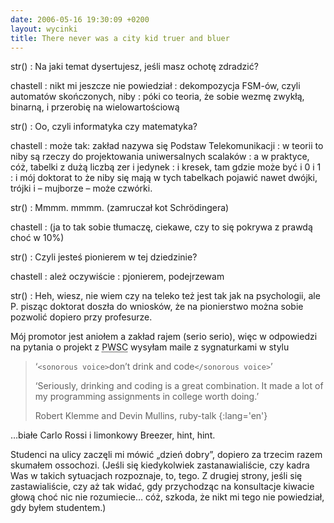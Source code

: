 ```yaml
---
date: 2006-05-16 19:30:09 +0200
layout: wycinki
title: There never was a city kid truer and bluer
---
```


str()
: Na jaki temat dysertujesz, jeśli masz ochotę zdradzić?

chastell
: nikt mi jeszcze nie powiedział
: dekompozycja FSM-ów, czyli automatów skończonych, niby
: póki co teoria, że sobie wezmę zwykłą, binarną, i przerobię na wielowartościową

str()
: Oo, czyli informatyka czy matematyka?

chastell
: może tak: zakład nazywa się Podstaw Telekomunikacji
: w teorii to niby są rzeczy do projektowania uniwersalnych scalaków
: a w praktyce, cóż, tabelki z dużą liczbą zer i jedynek
: i kresek, tam gdzie może być i 0 i 1
: i mój doktorat to że niby się mają w tych tabelkach pojawić nawet dwójki, trójki i – mujborze – może czwórki.

str()
: Mmmm. mmmm. (zamruczał kot Schrödingera)

chastell
: (ja to tak sobie tłumaczę, ciekawe, czy to się pokrywa z prawdą choć w 10%)

str()
: Czyli jesteś pionierem w tej dziedzinie?

chastell
: ależ oczywiście
: pjonierem, podejrzewam

str()
: Heh, wiesz, nie wiem czy na teleko też jest tak jak na psychologii, ale P. pisząc doktorat doszła do wniosków, że na pionierstwo można sobie pozwolić dopiero przy profesurze.

Mój promotor jest aniołem a zakład rajem (serio serio), więc w odpowiedzi na pytania o projekt z <acronym title='Projektowanie wiarygodnych systemów cyfrowych'>PWSC</acronym> wysyłam maile z sygnaturkami w stylu

> ‘`<sonorous voice>`don’t drink and code`</sonorous voice>`’
>
> ‘Seriously, drinking and coding is a great combination. It made a lot of my programming assignments in college worth doing.’
>
> Robert Klemme and Devin Mullins, ruby-talk
{:lang='en'}

…białe Carlo Rossi i limonkowy Breezer, hint, hint.

Studenci na ulicy zaczęli mi mówić „dzień dobry”, dopiero za trzecim razem skumałem ossochozi. (Jeśli się kiedykolwiek zastanawialiście, czy kadra Was w takich sytuacjach rozpoznaje, to, tego. Z drugiej strony, jeśli się zastawialiście, czy aż tak widać, gdy przychodząc na konsultacje kiwacie głową choć nic nie rozumiecie… cóż, szkoda, że nikt mi tego nie powiedział, gdy byłem studentem.)
